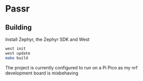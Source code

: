 # Passr

## Building

Install Zephyr, the Zephyr SDK and West

```sh
west init
west update
make build
```

The project is currently configured to run on a Pi Pico as my nrf development board is misbehaving

